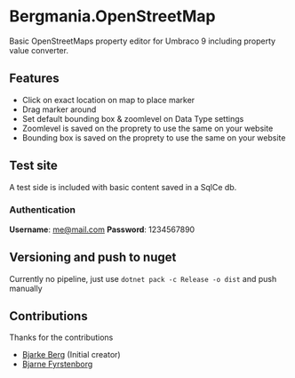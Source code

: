 # Bergmania.OpenStreetMap
Basic OpenStreetMaps property editor for Umbraco 9 including property value converter.

## Features
- Click on exact location on map to place marker
- Drag marker around
- Set default bounding box & zoomlevel on Data Type settings
- Zoomlevel is saved on the proprety to use the same on your website
- Bounding box is saved on the proprety to use the same on your website

## Test site
A test side is included with basic content saved in a SqlCe db. 

### Authentication
**Username**: me@mail.com
**Password**: 1234567890

## Versioning and push to nuget
Currently no pipeline, just use `dotnet pack -c Release -o dist` and push manually

## Contributions
Thanks for the contributions
- [Bjarke Berg](https://github.com/bergmania) (Initial creator)
- [Bjarne Fyrstenborg](https://github.com/bjarnef)
